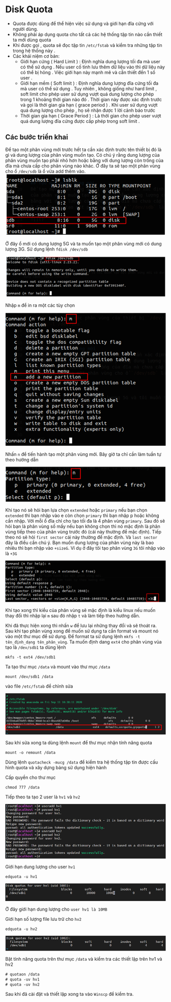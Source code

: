 ﻿# Disk Quota
 * Quota được dùng để thể hiện việc sử dụng và giới hạn đĩa cứng với người dùng.
 * Không phải áp dụng quota cho tất cả các hệ thống tập tin nào cần thiết ta mới dùng quota
 * Khi được gọi , quota sẽ đọc tập tin `/etc/fstab` và kiểm tra những tập tin trong hệ thống này .
 * Các khái niệm cơ bản:
   * Giới hạn cứng ( Hard Limit ) : Định nghĩa dung lượng tối đa mà user có thể sử dụng . Nếu user cố tình lưu thêm dữ liệu vào thì dữ liệu này có thể bị hỏng . Việc giới hạn này mạnh mẽ và cần thiết đến 1 số user .
   * Giới hạn mềm ( Soft limit ) : Định nghĩa dung lượng đĩa cứng tối đa mà user có thể sử dụng . Tuy nhiên , không giống như hard limit , soft limit cho phép user sử dụng vượt quá dung lượng cho phép trong 1 khoảng thời gian nào đó . Thời gian này được xác định trước và gọi là thời gian gia hạn ( grace period ) . Khi user sử dụng vượt quá dung lượng cho phép , họ sẽ nhận được 1 lời cảnh báo trước
   * Thời gian gia hạn ( Grace Period ) : Là thời gian cho phép user vượt quá dung lượng đĩa cứng được cấp phép trong soft limit .

## Các bước triển khai 
Để tạo một phân vùng mới trước hết ta cần xác định trước tên thiết bị đó là gì và dung lượng của phân vùng muốn tạo. Có chú ý rằng dung lượng của phân vùng muốn tạo phải nhỏ hơn hoặc bằng với dung lượng còn trống của đĩa mà chưa cấp cho phân vùng nào khác. Ở đây ta sẽ tạo một phân vùng cho ổ `/dev/sdb` là ổ vừa add thêm vào.
![](/image/quota1.png)

Ở đây ổ mới có dung lượng 5G và ta muốn tạo một phân vùng mới có dung lượng 3G. Sử dụng lệnh `fdisk /dev/sdb`

![](/image/quota2.png)

Nhập `m` để in ra một các tùy chọn

![](/image/quota3.png)

Nhấn `n` để tiến hành tạo một phân vùng mới. Bây giờ ta chỉ cần làm tuần tự theo hướng dẫn

![](/image/quota4.png)

Khi tạo nó sẽ hỏi bạn lựa chọn `extended` hoặc `primary` nếu bạn chọn `extended` thì bạn nhập vào e còn chọn `primary` thì bạn nhập p hoặc không cần nhập. Với mỗi ổ đĩa chỉ cho tạo tối đa là 4 phân vùng `primary`. Sau đó sẽ hỏi bạn là phân vùng số mấy nếu bạn không chọn thì nó mặc định là phân vùng tiếp theo của phân vùng trước đó (cái này thường để mặc định). Tiếp theo nó sẽ hỏi `first sector` cái này thường để mặc định. Và `last sector` đây là điều cần chú ý. Bạn muốn dung lượng của phân vùng này là bao nhiêu thì bạn nhập vào `+sizeG`. Ví dụ ở đây tôi tạo phân vùng `3G` tôi nhập vào là `+3G`

![](/image/quota5.png)

Khi tạo xong thì kiểu của phân vùng sẽ mặc định là kiểu linux nếu muốn thay đổi thì nhập lại `m` sau đó nhập `t` và làm tiếp theo hướng dẫn.

Khi đã thực hiện xong thì nhấn `w` để lưu lại những thay đổi và sẽ thoát ra. Sau khi tạo phân vùng xong để muốn sử dụng ta cần format và mount nó vào một thư mục để sử dụng. Để format ta sử dụng lệnh `mkfs -t tên_định_dạng tên_phân_vùng`. Ta muốn định dang `ext4` cho phân vùng vủa tạo là `/dev/sdb1` ta dùng lệnh
```
mkfs -t ext4 /dev/sdb1
```

Ta tạo thư mục `/data` và mount vào thư mục `/data`
```
mount /dev/sdb1 /data
```
vào file `/etc/fstab` để chỉnh sửa

![](/image/quota6.png)

Sau khi sửa xong ta dùng lệnh `mount` để thư mục nhận tính năng quota 
```
mount -o remount /data 
```
Dùng lệnh `quotacheck -mucg /data` để kiểm tra hệ thống tập tin được cấu hình quota và xây dựng bảng sử dụng hiện hành 

Cấp quyền cho thư mục
```
chmod 777 /data
```
Tiếp theo ta tạo 2 user là `hv1` và `hv2`

![](/image/quota7.png)

Giới hạn dung lượng cho user `hv1`
```
edquota -u hv1
```
![](/image/quota8.png)

Ở đây giới hạn dung lượng cho `user hv1 là 10MB`

Giới hạn số lượng file lưu trữ cho `hv2`
```
edquota -u hv2
```
![](/image/quota9.png)

Bật tính năng quota trên thư mục `/data` và kiểm tra các thiết lập trên hv1 và hv2
```
# quotaon /data
# quota -uv hv1
# quota -uv hv2 
```
Sau khi đã cài đặt và thiết lập xong ta vào `Winscp` để kiểm tra.





